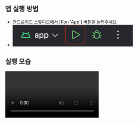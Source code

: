 ## 앱 실행 방법

- 안드로이드 스튜디오에서 [Run 'App'] 버튼을 눌러주세요
- ![image1](images/image1.png)



## 실행 모습

<video controls>
  <source src="https://github.com/yebonkim/Shop/blob/main/images/demo.mp4" type="video/mp4">
  Your browser does not support the video tag.
</video>
